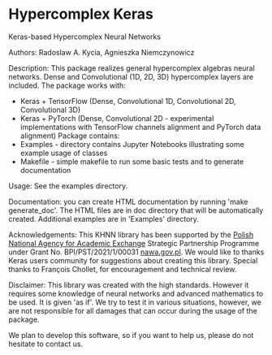 # Hypercomplex Keras
Keras-based Hypercomplex Neural Networks

Authors: Radoslaw A. Kycia, Agnieszka Niemczynowicz

Description: This package realizes general hypercomplex algebras neural networks. Dense and Convolutional (1D, 2D, 3D) hypercomplex layers are included. The package works with:
- Keras + TensorFlow (Dense, Convolutional 1D, Convolutional 2D, Convolutional 3D)
- Keras + PyTorch (Dense, Convolutional 2D - experimental implementations with TensorFlow channels alignment and PyTorch data alignment)
Package contains:
- Examples - directory contains Jupyter Notebooks illustrating some example usage of classes
- Makefile - simple makefile to run some basic tests and to generate documentation


Usage: See the examples directory.

Documentation: you can create HTML documentation by running 'make generate_doc'. The HTML files are in doc directory that will be automatically created. Additional examples are in 'Examples' directory.

Acknowledgements: This KHNN library has been supported by the [Polish National Agency for Academic Exchange](http://nawa.gov.pl/) Strategic Partnership Programme under Grant No. BPI/PST/2021/1/00031 [nawa.gov.pl](http://nawa.gov.pl/).
We would like to thanks Keras users community for suggestions about creating this library. Special thanks to François Chollet, for encouragement and technical review.

Disclaimer: This library was created with the high standards. However it requires some knowledge of neural networks and advanced mathematics to be used. It is given 'as if'. We try to test it in various situations, however, we are not responsible for all damages that can occur during the usage of the package.

We plan to develop this software, so if you want to help us, please do not hesitate to contact us.
